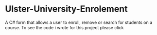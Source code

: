 # Ulster-University-Enrolement
A C# form that allows a user to enroll, remove or search for students on a course.
To see the code i wrote for this project please click 
